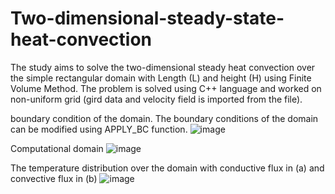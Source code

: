 # Two-dimensional-steady-state-heat-convection
The study aims to solve the two-dimensional steady heat convection over the simple rectangular domain with Length (L) and height (H) using Finite Volume Method. The problem is solved using C++ language and worked on non-uniform grid (gird data and velocity field is imported from the file).

boundary condition of the domain. The boundary conditions of the domain can be modified using APPLY_BC function.
![image](https://github.com/Panchal1810/Two-dimensional-steady-state-heat-convection/assets/122630851/4985b222-d3a6-49ff-a33f-3b43abd9807c)


Computational domain
![image](https://github.com/Panchal1810/Two-dimensional-steady-state-heat-convection/assets/122630851/4e5f0bcd-3827-47fd-a64d-4a2f176cf82a)

The temperature distribution over the domain with conductive flux in (a) and convective flux in (b)
![image](https://github.com/Panchal1810/Two-dimensional-steady-state-heat-convection/assets/122630851/bdee32ea-f988-42ea-a194-f215d8d4f20e)
